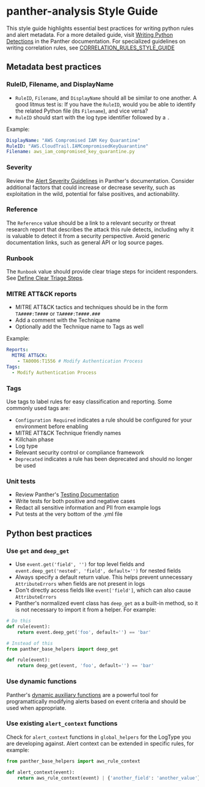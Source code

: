 # panther-analysis Style Guide

This style guide highlights essential best practices for writing python rules and alert metadata. For a more detailed guide, visit [Writing Python Detections](https://docs.panther.com/detections/rules/python) in the Panther documentation.
For specialized guidelines on writing correlation rules, see [CORRELATION_RULES_STYLE_GUIDE](https://github.com/panther-labs/panther-analysis/blob/style_guides/CORRELATION_RULES_STYLE_GUIDE.md)

## Metadata best practices

### RuleID, Filename, and DisplayName

- `RuleID`, `Filename`, and `DisplayName` should all be similar to one another. A good litmus test is: If you have the `RuleID`, would you be able to identify the related Python file (its `Filename`), and vice versa?
- `RuleID` should start with the log type identifier followed by a `.`

Example:
```yaml
DisplayName: "AWS Compromised IAM Key Quarantine"
RuleID: "AWS.CloudTrail.IAMCompromisedKeyQuarantine"
Filename: aws_iam_compromised_key_quarantine.py
```

### Severity

Review the [Alert Severity Guidelines](https://docs.panther.com/detections/rules#alert-severity) in Panther's documentation.  Consider additional factors that could increase or decrease severity, such as exploitation in the wild, potential for false positives, and actionability.

### Reference

The `Reference` value should be a link to a relevant security or threat research report that describes the attack this rule detects, including why it is valuable to detect it from a security perspective. Avoid generic documentation links, such as general API or log source pages.

### Runbook

The `Runbook` value should provide clear triage steps for incident responders.  See [Define Clear Triage Steps](https://jacknaglieri.substack.com/i/148126819/define-clear-triage-steps).

### MITRE ATT&CK reports

- MITRE ATT&CK tactics and techniques should be in the form `TA####:T####` or `TA####:T####.###`
- Add a comment with the Technique name
- Optionally add the Technique name to Tags as well

Example:
```yaml
Reports:
  MITRE ATT&CK:
    - TA0006:T1556 # Modify Authentication Process
Tags:
  - Modify Authentication Process
```

### Tags

Use tags to label rules for easy classification and reporting.  Some commonly used tags are:

- `Configuration Required` indicates a rule should be configured for your environment before enabling
- MITRE ATT&CK Technique friendly names
- Killchain phase
- Log type
- Relevant security control or compliance framework
- `Deprecated` indicates a rule has been deprecated and should no longer be used

### Unit tests

- Review Panther's [Testing Documentation](https://docs.panther.com/detections/testing)
- Write tests for both positive and negative cases
- Redact all sensitive information and PII from example logs
- Put tests at the very bottom of the .yml file

## Python best practices

### Use `get` and `deep_get`

- Use `event.get('field', '')` for top level fields and `event.deep_get('nested', 'field', default='')` for nested fields
- Always specify a default return value.  This helps prevent unnecessary `AttributeErrors` when fields are not present in logs
- Don't directly access fields like `event['field']`, which can also cause `AttributeErrors`
- Panther's normalized event class has `deep_get` as a built-in method, so it is not necessary to import it from a helper.  For example:

```python
# Do this
def rule(event):
    return event.deep_get('foo', default='') == 'bar'

# Instead of this
from panther_base_helpers import deep_get

def rule(event):
    return deep_get(event, 'foo', default='') == 'bar'
```

### Use dynamic functions

Panther's [dynamic auxiliary functions](https://docs.panther.com/detections/rules/python#alert-functions-in-python-detections) are a powerful tool for programattically modifying alerts based on event criteria and should be used when appropriate.

### Use existing `alert_context` functions

Check for `alert_context` functions in `global_helpers` for the LogType you are developing against.  Alert context can be extended in specific rules, for example:

```python
from panther_base_helpers import aws_rule_context

def alert_context(event):
    return aws_rule_context(event) | {'another_field': 'another_value'}
```



